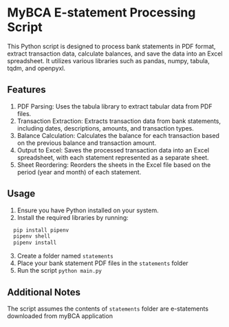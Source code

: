 # MyBCA E-statement Processing Script
This Python script is designed to process bank statements in PDF format, extract transaction data, calculate balances, and save the data into an Excel spreadsheet. It utilizes various libraries such as pandas, numpy, tabula, tqdm, and openpyxl.

## Features
1. PDF Parsing: Uses the tabula library to extract tabular data from PDF files.
2. Transaction Extraction: Extracts transaction data from bank statements, including dates, descriptions, amounts, and transaction types.
3. Balance Calculation: Calculates the balance for each transaction based on the previous balance and transaction amount.
4. Output to Excel: Saves the processed transaction data into an Excel spreadsheet, with each statement represented as a separate sheet.
5. Sheet Reordering: Reorders the sheets in the Excel file based on the period (year and month) of each statement.

## Usage
1. Ensure you have Python installed on your system.
2. Install the required libraries by running:
```bash
  pip install pipenv
  pipenv shell
  pipenv install
```
3. Create a folder named ```statements```
3. Place your bank statement PDF files in the ```statements``` folder
4. Run the script ```python main.py```

## Additional Notes
The script assumes the contents of ```statements``` folder are e-statements downloaded from myBCA application
